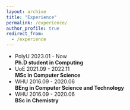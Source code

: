 ```yaml
---
layout: archive
title: "Experience"
permalink: /experience/
author_profile: true
redirect_from:
  - /experience
---
```


<ul class="timeline">
    <li>
      <div class="direction-r">
        <div class="flag-wrapper">
          <span class="flag">PolyU</span>
          <span class="time-wrapper"><span class="time">2023.01 - Now</span></span>
        </div>
        <div class="desc"><b>Ph.D student in Computing</b></div>
      </div>
    </li>
    <li>
      <div class="direction-r">
        <div class="flag-wrapper">
          <span class="flag">UoE</span>
          <span class="time-wrapper"><span class="time">2021.09 - 2022.11</span></span>
        </div>
          <div class="desc"><b>MSc in Computer Science</b> 
            </div>
      </div>
    </li>
    <li>
      <div class="direction-r">
        <div class="flag-wrapper">
          <span class="flag">WHU</span>
          <span class="time-wrapper"><span class="time">2016.09 - 2020.06</span></span>
        </div>
          <div class="desc"><b>BEng in Computer Science and Technology</b> 
            </div>
      </div>
    </li>
    <li>
      <div class="direction-r">
        <div class="flag-wrapper">
          <span class="flag">WHU</span>
          <span class="time-wrapper"><span class="time">2016.09 - 2020.06</span></span>
        </div>
        <div class="desc"><b>BSc in Chemistry</b> </div>
      </div>
    </li>
</ul>
